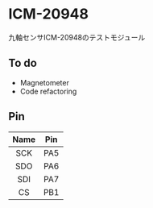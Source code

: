 # ICM-20948

九軸センサICM-20948のテストモジュール


## To do

- Magnetometer
- Code refactoring


## Pin

|Name|Pin|
|:---:|:---:|
|SCK|PA5|
|SDO|PA6|
|SDI|PA7|
|CS|PB1|